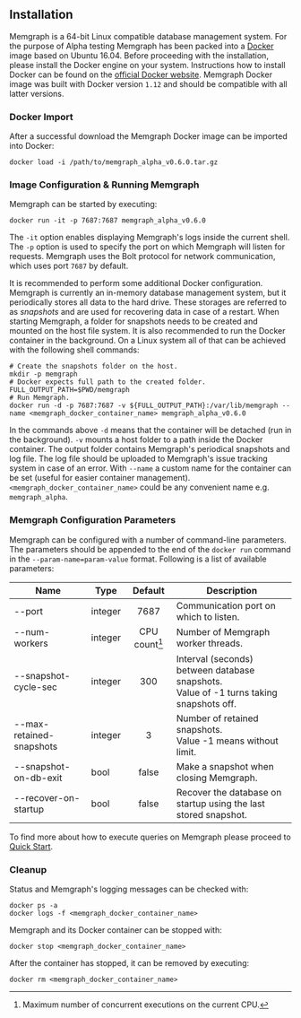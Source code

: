 ## Installation

Memgraph is a 64-bit Linux compatible database management system. For the
purpose of Alpha testing Memgraph has been packed into a
[Docker](https://www.docker.com) image based on Ubuntu 16.04. Before
proceeding with the installation, please install the Docker engine on your
system.  Instructions how to install Docker can be found on the
[official Docker website](https://docs.docker.com/engine/installation).
Memgraph Docker image was built with Docker version `1.12` and should be
compatible with all latter versions.

### Docker Import

After a successful download the Memgraph Docker image
can be imported into Docker:

```
docker load -i /path/to/memgraph_alpha_v0.6.0.tar.gz
```

### Image Configuration & Running Memgraph

Memgraph can be started by executing:

```
docker run -it -p 7687:7687 memgraph_alpha_v0.6.0
```

The `-it` option enables displaying Memgraph's logs inside the current shell.
The `-p` option is used to specify the port on which Memgraph will listen for
requests. Memgraph uses the Bolt protocol for network communication, which
uses port `7687` by default.

It is recommended to perform some additional Docker configuration. Memgraph is
currently an in-memory database management system, but it periodically stores
all data to the hard drive. These storages are referred to as *snapshots* and
are used for recovering data in case of a restart.  When starting Memgraph, a
folder for snapshots needs to be created and mounted on the host file system.
It is also recommended to run the Docker container in the background.  On a
Linux system all of that can be achieved with the following shell commands:

```
# Create the snapshots folder on the host.
mkdir -p memgraph
# Docker expects full path to the created folder.
FULL_OUTPUT_PATH=$PWD/memgraph
# Run Memgraph.
docker run -d -p 7687:7687 -v ${FULL_OUTPUT_PATH}:/var/lib/memgraph --name <memgraph_docker_container_name> memgraph_alpha_v0.6.0
```

In the commands above `-d` means that the container will be detached (run in
the background).  `-v` mounts a host folder to a path inside the Docker
container. The output folder contains Memgraph's periodical snapshots and log
file.  The log file should be uploaded to Memgraph's issue tracking system in
case of an error.  With `--name` a custom name for the container can be set
(useful for easier container management).  `<memgraph_docker_container_name>`
could be any convenient name e.g.  `memgraph_alpha`.

### Memgraph Configuration Parameters

Memgraph can be configured with a number of command-line parameters.  The
parameters should be appended to the end of the `docker run` command in the
`--param-name=param-value` format.  Following is a list of available
parameters:

 Name  | Type | Default | Description
-------|------|:-------:|-------------
 --port | integer | 7687 | Communication port on which to listen.
 --num-workers | integer | CPU count[^1] |  Number of Memgraph worker threads.
 --snapshot-cycle-sec | integer | 300 | Interval (seconds) between database snapshots.<br/>Value of -1 turns taking snapshots off.
 --max-retained-snapshots | integer | 3 | Number of retained snapshots.<br/>Value -1 means without limit.
 --snapshot-on-db-exit | bool | false | Make a snapshot when closing Memgraph.
 --recover-on-startup | bool | false | Recover the database on startup using the last<br/>stored snapshot.

[^1]: Maximum number of concurrent executions on the current CPU.

To find more about how to execute queries on Memgraph please proceed to
[Quick Start](quick-start.md).

### Cleanup

Status and Memgraph's logging messages can be checked with:

```
docker ps -a
docker logs -f <memgraph_docker_container_name>
```


Memgraph and its Docker container can be stopped with:

```
docker stop <memgraph_docker_container_name>
```

After the container has stopped, it can be removed by
executing:

```
docker rm <memgraph_docker_container_name>
```

